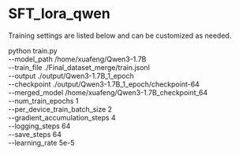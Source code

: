 # SFT_lora_qwen

Training settings are listed below and can be customized as needed.

python train.py \
  --model_path /home/xuafeng/Qwen3-1.7B \
  --train_file ./Final_dataset_merge/train.jsonl \
  --output ./output/Qwen3-1.7B_1_epoch \
  --checkpoint ./output/Qwen3-1.7B_1_epoch/checkpoint-64 \
  --merged_model /home/xuafeng/Qwen3-1.7B_checkpoint_64 \
  --num_train_epochs 1 \
  --per_device_train_batch_size 2 \
  --gradient_accumulation_steps 4 \
  --logging_steps 64\
  --save_steps 64\
  --learning_rate 5e-5
